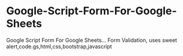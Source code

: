 # Google-Script-Form-For-Google-Sheets
Google Script Form For Google Sheets... Form Validation, uses sweet alert,code.gs,html,css,bootstrap,javascript

